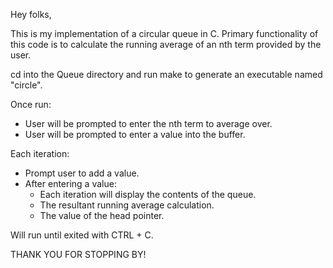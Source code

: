Hey folks,

This is my implementation of a circular queue in C. Primary functionality of this code 
is to calculate the running average of an nth term provided by the user.


cd into the Queue directory and run make to generate an executable named "circle".

Once run: 
  - User will be prompted to enter the nth term to average over.
  - User will be prompted to enter a value into the buffer.

  
Each iteration:
  - Prompt user to add a value.
  - After entering a value:
      - Each iteration will display the contents of the queue.
      - The resultant running average calculation.
      - The value of the head pointer.
    
Will run until exited with CTRL + C.

THANK YOU FOR STOPPING BY!

